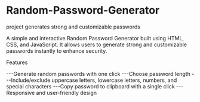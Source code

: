 # Random-Password-Generator
project generates strong and customizable passwords


A simple and interactive Random Password Generator built using HTML, CSS, and JavaScript. It allows users to generate strong and customizable passwords instantly to enhance security.

Features

---Generate random passwords with one click
---Choose password length
---Include/exclude uppercase letters, lowercase letters, numbers, and special characters
---Copy password to clipboard with a single click
---Responsive and user-friendly design
